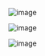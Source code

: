 ![image](https://user-images.githubusercontent.com/60442877/189547803-db7f28f7-0fe4-4c30-9427-32a7a954b97d.png)

![image](https://user-images.githubusercontent.com/60442877/189547890-b95c0ba4-5809-4414-b9c1-bda5bd48b85c.png)

![image](https://user-images.githubusercontent.com/60442877/189548039-ce18e201-e281-4be1-8616-02764a6cdcbd.png)

